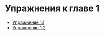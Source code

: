 # Упражнения к главе 1

- [Упражнение 1.1](Ex_1_1_Evaluation.md)
- [Упражнение 1.2](Ex_1_2_Evaluation.md)